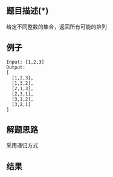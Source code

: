 ## 题目描述(\*)

给定不同整数的集合，返回所有可能的排列

## 例子

```
Input: [1,2,3]
Output:
[
  [1,2,3],
  [1,3,2],
  [2,1,3],
  [2,3,1],
  [3,1,2],
  [3,2,1]
]
```

## 解题思路

采用递归方式

## 结果
